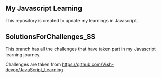 My Javascript Learning
--------------------------
This repository is created to update my learnings in Javascript.

SolutionsForChallenges_SS
-
This branch has all the challenges that have taken part in my Javascript learning journey. 

Challenges are taken from https://github.com/Vish-devop/JavaScript_Learning
